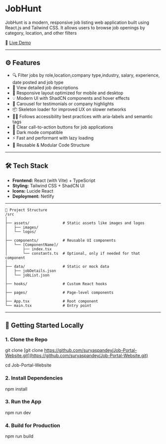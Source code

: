 #  JobHunt

JobHunt is a modern, responsive job listing web application built using React.js and Tailwind CSS. It allows users to browse job openings by category, location, and other filters

🚀 [Live Demo](https://job-portal-job-hunt.netlify.app/)

---


## ⚙️ Features

- 🔍 Filter jobs by role,location,company type,industry, salary, experience, date posted and job type
- 💼 View detailed job descriptions
- 📱 Responsive layout optimized for mobile and desktop
- 💡 Modern UI with ShadCN components and hover effects
- 🎠 Carousel for testimonials or company highlights
- 📦 Skeleton loader for improved UX on slower networks
- 🕵️‍♀️ Follows accessibility best practices with aria-labels and semantic tags
- 🧭 Clear call-to-action buttons for job applications
- 🌙 Dark mode compatible 
- ⚡ Fast and performant with lazy loading
- 🔁 Reusable & Modular Code Structure



---

## 🛠️ Tech Stack

- **Frontend:** React (with Vite) + TypeScript
- **Styling:** Tailwind CSS + ShadCN UI
- **Icons:** Lucide React
- **Deployment:** Netlify

---

```
📁 Project Structure
/src
│
├── assets/               # Static assets like images and logos
│   ├── images/
│   └── logos/
│
├── components/           # Reusable UI components
│   └── [ComponentName]/
│       ├── index.tsx
│       └── constants.ts  # Optional, only if needed for that component
│
├── data/                 # Static or mock data
│   ├── jobDetails.json
│   └── jobList.json
│
├── hooks/                # Custom React hooks
│
├── pages/                # Page-level components
│
├── App.tsx               # Root component
└── main.tsx              # Entry point
```



---

## 🚀 Getting Started Locally

### 1. Clone the Repo


git clone [git clone https://github.com/suryaspandey/Job-Portal-Website.git](https://github.com/suryaspandey/Job-Portal-Website.git)

cd Job-Portal-Website


### 2. Install Dependencies
npm install


### 3. Run the App

npm run dev

### 4. Build for Production

npm run build

